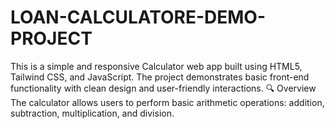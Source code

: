 # LOAN-CALCULATORE-DEMO-PROJECT
This is a simple and responsive Calculator web app built using HTML5, Tailwind CSS, and JavaScript. The project demonstrates basic front-end functionality with clean design and user-friendly interactions.  🔍 Overview  The calculator allows users to perform basic arithmetic operations: addition, subtraction, multiplication, and division. 
